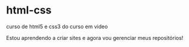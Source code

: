 # html-css
curso de html5 e css3 do curso em video

Estou aprendendo a criar sites e agora vou gerenciar meus repositórios!
